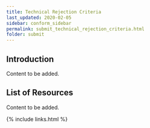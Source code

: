 ```yaml
---
title: Technical Rejection Criteria
last_updated: 2020-02-05
sidebar: conform_sidebar
permalink: submit_technical_rejection_criteria.html
folder: submit
---
```


## Introduction

<font class='toBeAdded'>Content to be added.</font>

## List of Resources

<font class='toBeAdded'>Content to be added.</font>

{% include links.html %}
